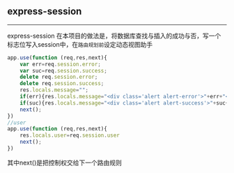 ## express-session 
***
express-session 在本项目的做法是，将数据库查找与插入的成功与否，写一个标志位写入session中，在```路由规划前```设定动态视图助手  
``` javascript
app.use(function (req,res,next){
    var err=req.session.error;
    var suc=req.session.success;
    delete req.session.error;
    delete req.session.success;
    res.locals.message="";
    if(err){res.locals.message="<div class='alert alert-error'>"+err+"</div>"}
    if(suc){res.locals.message="<div class='alert alert-success'>"+suc+"<div>"}
    next();
})
//user
app.use(function (req,res,next){
    res.locals.user=req.session.user
    next();
})
```
其中next()是把控制权交给下一个路由规则   
